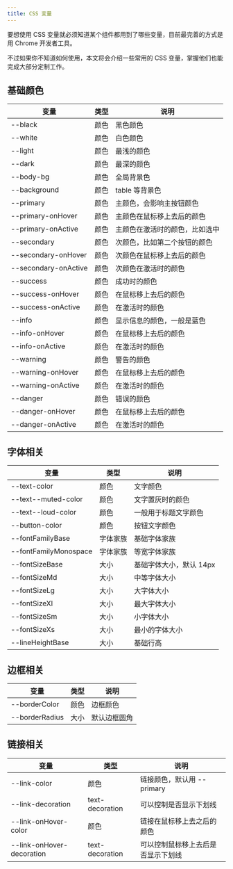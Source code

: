 ```yaml
---
title: CSS 变量
---
```


要想使用 CSS 变量就必须知道某个组件都用到了哪些变量，目前最完善的方式是用 Chrome 开发者工具。

不过如果你不知道如何使用，本文将会介绍一些常用的 CSS 变量，掌握他们也能完成大部分定制工作。

## 基础颜色

| 变量                 | 类型 | 说明                           |
| -------------------- | ---- | ------------------------------ |
| --black              | 颜色 | 黑色颜色                       |
| --white              | 颜色 | 白色颜色                       |
| --light              | 颜色 | 最浅的颜色                     |
| --dark               | 颜色 | 最深的颜色                     |
| --body-bg            | 颜色 | 全局背景色                     |
| --background         | 颜色 | table 等背景色                 |
| --primary            | 颜色 | 主颜色，会影响主按钮颜色       |
| --primary-onHover    | 颜色 | 主颜色在鼠标移上去后的颜色     |
| --primary-onActive   | 颜色 | 主颜色在激活时的颜色，比如选中 |
| --secondary          | 颜色 | 次颜色，比如第二个按钮的颜色   |
| --secondary-onHover  | 颜色 | 次颜色在鼠标移上去后的颜色     |
| --secondary-onActive | 颜色 | 次颜色在激活时的颜色           |
| --success            | 颜色 | 成功时的颜色                   |
| --success-onHover    | 颜色 | 在鼠标移上去后的颜色           |
| --success-onActive   | 颜色 | 在激活时的颜色                 |
| --info               | 颜色 | 显示信息的颜色，一般是蓝色     |
| --info-onHover       | 颜色 | 在鼠标移上去后的颜色           |
| --info-onActive      | 颜色 | 在激活时的颜色                 |
| --warning            | 颜色 | 警告的颜色                     |
| --warning-onHover    | 颜色 | 在鼠标移上去后的颜色           |
| --warning-onActive   | 颜色 | 在激活时的颜色                 |
| --danger             | 颜色 | 错误的颜色                     |
| --danger-onHover     | 颜色 | 在鼠标移上去后的颜色           |
| --danger-onActive    | 颜色 | 在激活时的颜色                 |

## 字体相关

| 变量                  | 类型     | 说明                    |
| --------------------- | -------- | ----------------------- |
| --text-color          | 颜色     | 文字颜色                |
| --text--muted-color   | 颜色     | 文字置灰时的颜色        |
| --text--loud-color    | 颜色     | 一般用于标题文字颜色    |
| --button-color        | 颜色     | 按钮文字颜色            |
| --fontFamilyBase      | 字体家族 | 基础字体家族            |
| --fontFamilyMonospace | 字体家族 | 等宽字体家族            |
| --fontSizeBase        | 大小     | 基础字体大小，默认 14px |
| --fontSizeMd          | 大小     | 中等字体大小            |
| --fontSizeLg          | 大小     | 大字体大小              |
| --fontSizeXl          | 大小     | 最大字体大小            |
| --fontSizeSm          | 大小     | 小字体大小              |
| --fontSizeXs          | 大小     | 最小的字体大小          |
| --lineHeightBase      | 大小     | 基础行高                |

## 边框相关

| 变量           | 类型 | 说明         |
| -------------- | ---- | ------------ |
| --borderColor  | 颜色 | 边框颜色     |
| --borderRadius | 大小 | 默认边框圆角 |

## 链接相关

| 变量                      | 类型            | 说明                               |
| ------------------------- | --------------- | ---------------------------------- |
| --link-color              | 颜色            | 链接颜色，默认用 --primary         |
| --link-decoration         | text-decoration | 可以控制是否显示下划线             |
| --link-onHover-color      | 颜色            | 链接在鼠标移上去之后的颜色         |
| --link-onHover-decoration | text-decoration | 可以控制鼠标移上去后是否显示下划线 |
